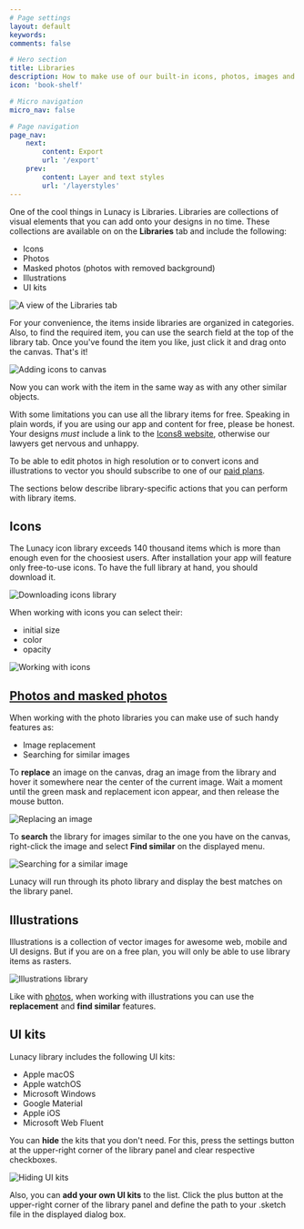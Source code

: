 ```yaml
---
# Page settings
layout: default
keywords:
comments: false

# Hero section
title: Libraries
description: How to make use of our built-in icons, photos, images and UI kits
icon: 'book-shelf'

# Micro navigation
micro_nav: false

# Page navigation
page_nav:
    next:
        content: Export
        url: '/export'
    prev:
        content: Layer and text styles
        url: '/layerstyles'
---
```


One of the cool things in Lunacy is Libraries. Libraries are collections of visual elements that you can add onto your designs in no time. These collections are available on on the **Libraries** tab and include the following:

* Icons
* Photos
* Masked photos (photos with removed background)
* Illustrations
* UI kits

![A view of the Libraries tab](public/libraries.png)

For your convenience, the items inside libraries are organized in categories. Also, to find the required item, you can use the search field at the top of the library tab. Once you've found the item you like, just click it and drag onto the canvas. That's it!

![Adding icons to canvas](public/addicon1.gif)

Now you can work with the item in the same way as with any other similar objects.

With some limitations you can use all the library items for free. Speaking in plain words, if you are using our app and content for free, please be honest. Your designs *must* include a link to the [Icons8 website](https://icons8.com), otherwise our lawyers get nervous and unhappy.

To be able to edit photos in high resolution or to convert icons and illustrations to vector you should subscribe to one of our [paid plans](https://icons8.com/pricing).

The sections below describe library-specific actions that you can perform with library items.

## Icons

The Lunacy icon library exceeds 140 thousand items which is more than enough even for the choosiest users. After installation your app will feature only free-to-use icons. To have the full library at hand, you should download it.

![Downloading icons library](public/dnldicn.png)

When working with icons you can select their:

* initial size
* color
* opacity

![Working with icons](public/iconssizecolor2.gif)

## [Photos and masked photos](#photos-and-masked-photos)

When working with the photo libraries you can make use of such handy features as:

* Image replacement
* Searching for similar images

To **replace** an image on the canvas, drag an image from the library and hover it somewhere near the center of the current image. Wait a moment until the green mask and replacement icon appear, and then release the mouse button.

![Replacing an image](public/replaceimage.gif)

To **search** the library for images similar to the one you have on the canvas, right-click the image and select **Find similar** on the displayed menu.

![Searching for a similar image](public/findsimilar.png)

Lunacy will run through its photo library and display the best matches on the library panel.

## Illustrations

Illustrations is a collection of vector images for awesome web, mobile and UI designs. But if you are on a free plan, you will only be able to use library items as rasters.

![Illustrations library](public/illustrations1.png)

Like with [photos](#photos-and-masked-photos), when working with illustrations you can use the **replacement** and **find similar** features.

## UI kits

Lunacy library includes the following UI kits:

* Apple macOS
* Apple watchOS
* Microsoft Windows
* Google Material
* Apple iOS
* Microsoft Web Fluent

You can **hide** the kits that you don't need. For this, press the settings button at the upper-right corner of the library panel and clear respective checkboxes.

![Hiding UI kits](public/uikits.png)

Also, you can **add your own UI kits** to the list. Click the plus button at the upper-right corner of the library panel and define the path to your .sketch file in the displayed dialog box.
